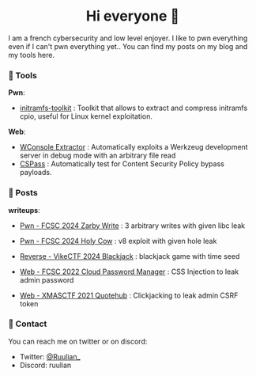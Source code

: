 <h1 align="center">Hi everyone 👋</h1>

I am a french cybersecurity and low level enjoyer. I like to pwn everything even if I can't pwn everything yet.. You can find my posts on my blog and my tools here.

### 🔨 Tools

**Pwn**:
- [initramfs-toolkit](https://github.com/Ruulian/initramfs-toolkit) : Toolkit that allows to extract and compress initramfs cpio, useful for Linux kernel exploitation.

**Web**:
- [WConsole Extractor](https://github.com/Ruulian/wconsole_extractor) : Automatically exploits a Werkzeug development server in debug mode with an arbitrary file read
- [CSPass](https://github.com/Ruulian/CSPass) : Automatically test for Content Security Policy bypass payloads. 

### 📄 Posts

**writeups**:
- [Pwn - FCSC 2024 Zarby Write](https://ruulian.me/post/FCSC2024-zarby-write) : 3 arbitrary writes with given libc leak
- [Pwn - FCSC 2024 Holy Cow](https://ruulian.me/post/FCSC2024-holy-cow) : v8 exploit with given hole leak

- [Reverse - VikeCTF 2024 Blackjack](https://ruulian.me/post/VikeCTF2024-blackjack) : blackjack game with time seed

- [Web - FCSC 2022 Cloud Password Manager](https://ruulian.me/post/FCSC2022-cloud-password-manager) : CSS Injection to leak admin password
- [Web - XMASCTF 2021 Quotehub](https://ruulian.me/post/XMAS_CTF2021-quotehub) : Clickjacking to leak admin CSRF token




### 📧 Contact

You can reach me on twitter or on discord:
- Twitter: [@Ruulian_](https://twitter.com/Ruulian_)
- Discord: ruulian